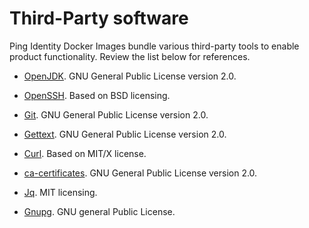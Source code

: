 # Third-Party software

Ping Identity Docker Images bundle various third-party tools to enable product functionality. Review the list below for references.

* [OpenJDK](https://openjdk.java.net/legal/gplv2+ce.html). GNU General Public License version 2.0.

* [OpenSSH](https://cvsweb.openbsd.org/src/usr.bin/ssh/LICENCE?rev=HEAD). Based on BSD licensing.

* [Git](https://git-scm.com/about/free-and-open-source). GNU General Public License version 2.0.

* [Gettext](https://www.gnu.org/software/gettext/manual/html_node/Licenses.html). GNU General Public License version 2.0.

* [Curl](https://curl.haxx.se/docs/copyright.html). Based on MIT/X license.

* [ca-certificates](https://www.archlinux.org/packages/core/any/ca-certificates/). GNU General Public License version 2.0.

* [Jq](https://stedolan.github.io/jq/download/). MIT licensing.

* [Gnupg](https://gnupg.org/). GNU general Public License.
